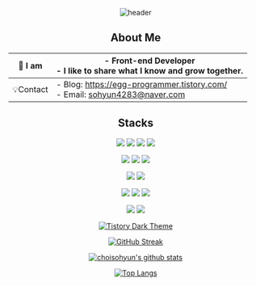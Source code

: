 <div align="center">


![header](https://capsule-render.vercel.app/api?type=waving&color=f2c343&height=200&section=header&text=choisohyun's%20profile&fontSize=60&animation=fadeIn&fontAlignY=38&descAlignY=51&descAlign=62&fontColor=F7F5F5)

## About Me

| 👀 I am      | - **Front-end Developer**<br>- I like to share what I know and grow together.              |
| ------------ | ------------------------------------------------------------------------------------------ |
| 💡Contact    | - Blog: https://egg-programmer.tistory.com/<br>- Email: <a href="mailto:sohyun4283@naver.com">sohyun4283@naver.com</a>       |
  
## Stacks
  
<img src="https://img.shields.io/badge/Javascript-F7DF1E?style=flat-square&logo=javaScript&logoColor=white"/></a>
<img src="https://img.shields.io/badge/Typescript-3178C6?style=flat-square&logo=typescript&logoColor=white"/></a>
<img src="https://img.shields.io/badge/HTML5-E34F26?style=flat-square&logo=html5&logoColor=white"/></a>
<img src="https://img.shields.io/badge/CSS3-1572B6?style=flat-square&logo=css3&logoColor=white"/></a>

<img src="https://img.shields.io/badge/React.js-61DAFB?style=flat-square&logo=react&logoColor=white"/></a>
<img src="https://img.shields.io/badge/Vue.js-4FC08D?style=flat-square&logo=vue&logoColor=white"/></a>
<img src="https://img.shields.io/badge/jQuery-0769AD?style=flat-square&logo=jquery&logoColor=white"/></a>


<img src="https://img.shields.io/badge/ReactQuery-FF4154?style=flat-square&logo=reactquery&logoColor=white"/></a>
<img src="https://img.shields.io/badge/Redux-764ABC?style=flat-square&logo=redux&logoColor=white"/></a>

<img src="https://img.shields.io/badge/Webpack-8DD6F9?style=flat-square&logo=webpack&logoColor=white"/></a>
<img src="https://img.shields.io/badge/rollup-EC4A3F?style=flat-square&logo=rollup&logoColor=white"/></a>
<img src="https://img.shields.io/badge/Vite-646CFF?style=flat-square&logo=vite&logoColor=white"/></a>

<img src="https://img.shields.io/badge/ESLint-4B32C3?style=flat-square&logo=eslint&logoColor=white"/></a>
<img src="https://img.shields.io/badge/Prettier-F7B93E?style=flat-square&logo=prettier&logoColor=white"/></a>

[![Tistory Dark Theme](https://tistory-readme-stats.vercel.app/api?name=egg-programmer&description=%EC%96%B4%EC%A0%9C%EB%B3%B4%EB%8B%A4%20%EC%98%A4%EB%8A%98%20%EB%B0%9C%EC%A0%84%ED%95%98%EA%B8%B0%20%EC%9C%84%ED%95%9C%20%EA%B3%B5%EA%B0%84&color=dark)](https://egg-programmer.tistory.com/)

[![GitHub Streak](http://github-readme-streak-stats.herokuapp.com?user=choisohyun&theme=dark&date_format=M%20j%5B%2C%20Y%5D)](https://git.io/streak-stats)

[![choisohyun's github stats](https://github-readme-stats.vercel.app/api?username=choisohyun&show_icons=true&theme=gruvbox)](https://github.com/choisohyun)

[![Top Langs](https://github-readme-stats.vercel.app/api/top-langs/?username=choisohyun&layout=compact&theme=dark)](https://github.com/choisohyun)

<!--

![](https://github-profile-summary-cards.vercel.app/api/cards/profile-details?username=choisohyun&theme=solarized_dark)

--!>
</div>
